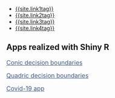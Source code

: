 <nav class="nav1">
  <ul class="list  list--nav">
    <li class="fir" >
        <a href="{{site.link1url}}">{{site.link1tag}}</a>
      </li>
      <li class="pr" >
        <a href="{{site.link2url}}">{{site.link2tag}}</a>
      </li>
      <li class="active">
        <a href="{{site.link3url}}">{{site.link3tag}}</a>
      </li>
      <li class="pr">
        <a  href="{{site.link4url}}">{{site.link4tag}}</a>
      </li>
  </ul>
 </nav> 
 
<h2>Apps realized with Shiny R</h2>


<p><a href="https://filianto.shinyapps.io/conics" style="color:#445980;font-size:16px">Conic decision boundaries</a></p>

<p> <a href="https://filianto.shinyapps.io/quadrics" style="color:#445980;font-size:16px">Quadric decision boundaries</a></p>

<p> <a href="https://filianto.shinyapps.io/Covid" style="color:#445980;font-size:16px">Covid-19 app</a></p>

